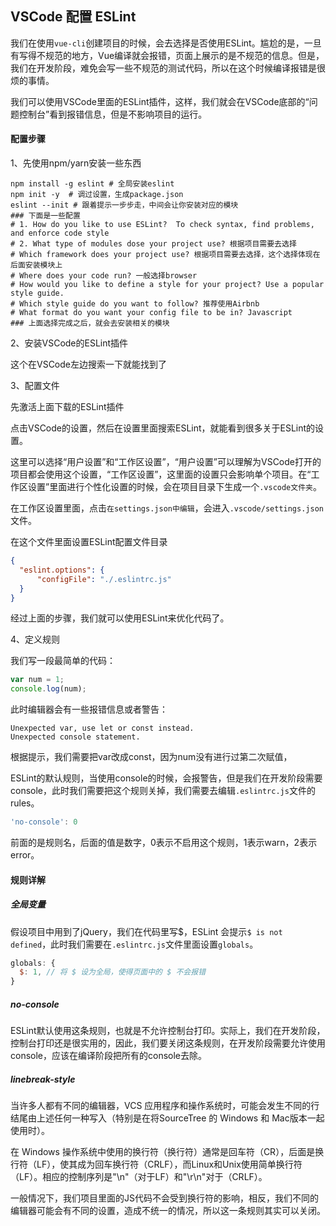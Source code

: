 ## VSCode 配置 ESLint

我们在使用`vue-cli`创建项目的时候，会去选择是否使用ESLint。尴尬的是，一旦有写得不规范的地方，Vue编译就会报错，页面上展示的是不规范的信息。但是，我们在开发阶段，难免会写一些不规范的测试代码，所以在这个时候编译报错是很烦的事情。

我们可以使用VSCode里面的ESLint插件，这样，我们就会在VSCode底部的“问题控制台”看到报错信息，但是不影响项目的运行。

#### 配置步骤

1、先使用npm/yarn安装一些东西

```shell
npm install -g eslint # 全局安装eslint
npm init -y  # 调过设置，生成package.json
eslint --init # 跟着提示一步步走，中间会让你安装对应的模块
### 下面是一些配置
# 1. How do you like to use ESLint?  To check syntax, find problems, and enforce code style
# 2. What type of modules dose your project use? 根据项目需要去选择
# Which framework does your project use? 根据项目需要去选择，这个选择体现在后面安装模块上
# Where does your code run? 一般选择browser
# How would you like to define a style for your project? Use a popular style guide.
# Which style guide do you want to follow? 推荐使用Airbnb
# What format do you want your config file to be in? Javascript
### 上面选择完成之后，就会去安装相关的模块
```

2、安装VSCode的ESLint插件

这个在VSCode左边搜索一下就能找到了

3、配置文件

先激活上面下载的ESLint插件

点击VSCode的设置，然后在设置里面搜索ESLint，就能看到很多关于ESLint的设置。

这里可以选择“用户设置”和“工作区设置”，“用户设置”可以理解为VSCode打开的项目都会使用这个设置，“工作区设置”，这里面的设置只会影响单个项目。在“工作区设置”里面进行个性化设置的时候，会在项目目录下生成一个`.vscode文件夹`。

在工作区设置里面，点击`在settings.json中编辑`，会进入`.vscode/settings.json`文件。

在这个文件里面设置ESLint配置文件目录

```json
{
  "eslint.options": {
      "configFile": "./.eslintrc.js"
  }
}
```

经过上面的步骤，我们就可以使用ESLint来优化代码了。

4、定义规则

我们写一段最简单的代码：

```js
var num = 1;
console.log(num);
```

此时编辑器会有一些报错信息或者警告：

```
Unexpected var, use let or const instead.
Unexpected console statement.
```

根据提示，我们需要把var改成const，因为num没有进行过第二次赋值，

ESLint的默认规则，当使用console的时候，会报警告，但是我们在开发阶段需要console，此时我们需要把这个规则关掉，我们需要去编辑`.eslintrc.js`文件的rules。

```js
'no-console': 0
```

前面的是规则名，后面的值是数字，0表示不启用这个规则，1表示warn，2表示error。

#### 规则详解

##### 全局变量

假设项目中用到了jQuery，我们在代码里写\$，ESLint 会提示`$ is not defined`，此时我们需要在`.eslintrc.js`文件里面设置`globals`。

```js
globals: {
  $: 1, // 将 $ 设为全局，使得页面中的 $ 不会报错
}
```

##### no-console

ESLint默认使用这条规则，也就是不允许控制台打印。实际上，我们在开发阶段，控制台打印还是很实用的，因此，我们要关闭这条规则，在开发阶段需要允许使用console，应该在编译阶段把所有的console去除。

##### linebreak-style

当许多人都有不同的编辑器，VCS 应用程序和操作系统时，可能会发生不同的行结尾由上述任何一种写入（特别是在将SourceTree 的 Windows 和 Mac版本一起使用时）。

在 Windows 操作系统中使用的换行符（换行符）通常是回车符（CR），后面是换行符（LF），使其成为回车换行符（CRLF），而Linux和Unix使用简单换行符（LF）。相应的控制序列是"\n"（对于LF）和"\r\n"对于（CRLF）。

一般情况下，我们项目里面的JS代码不会受到换行符的影响，相反，我们不同的编辑器可能会有不同的设置，造成不统一的情况，所以这一条规则其实可以关闭。
